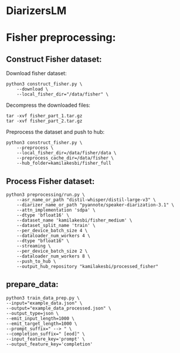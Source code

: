 # DiarizersLM

# Fisher preprocessing: 

## Construct Fisher dataset: 

Download fisher dataset: 

```
python3 construct_fisher.py \
    --download \
    --local_fisher_dir="/data/fisher" \
```

Decompress the downloaded files: 

```
tar -xvf fisher_part_1.tar.gz
tar -xvf fisher_part_2.tar.gz
```

Preprocess the dataset and push to hub: 

```
python3 construct_fisher.py \
    --preprocess \
    --local_fisher_dir=/data/fisher/data \
    --preprocess_cache_dir=/data/fisher \
    --hub_folder=kamilakesbi/fisher_full
```


## Process Fisher dataset: 

```
python3 preprocessing/run.py \
    --asr_name_or_path "distil-whisper/distil-large-v3" \
    --diarizer_name_or_path "pyannote/speaker-diarization-3.1" \
    --attn_implementation 'sdpa' \
    --dtype 'bfloat16' \
    --dataset_name 'kamilakesbi/fisher_medium' \
    --dataset_split_name 'train' \
    --per_device_batch_size 4 \
    --dataloader_num_workers 4 \
    --dtype "bfloat16" \
    --streaming \
    --per_device_batch_size 2 \
    --dataloader_num_workers 8 \
    --push_to_hub \
    --output_hub_repository "kamilakesbi/processed_fisher" 
```


## prepare_data: 

```
python3 train_data_prep.py \
--input="example_data.json" \
--output="example_data_processed.json" \
--output_type=json \
--emit_input_length=1000 \
--emit_target_length=1000 \
--prompt_suffix=" --> " \
--completion_suffix=" [eod]" \
--input_feature_key='prompt' \
--output_feature_key='completion'
```


